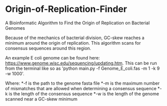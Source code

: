 # Origin-of-Replication-Finder
A Bioinformatic Algorithm to Find the Origin of Replication on Bacterial Genomes

Because of the mechanics of bacterial division, GC-skew reaches a minimum around the origin of replication. This algorithm scans for consensus sequences around this region.

An example E coli genome can be found here: https://www.genome.wisc.edu/sequencing/updating.htm. This can be run from the terminal like so as 'python main.py -f Genome_E_coli.fas -m 1 -k 9 -w 1000'.

Where:
*-f is the path to the genome fasta file
*-m is the maximum number of mismatches that are allowed when determining a consensus sequence
*-k is the length of the consensus sequence
*-w is the length of the genome scanned near a GC-skew minimum
